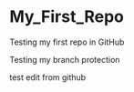 # My_First_Repo

Testing my first repo in GitHub

Testing my branch protection

test edit from github
